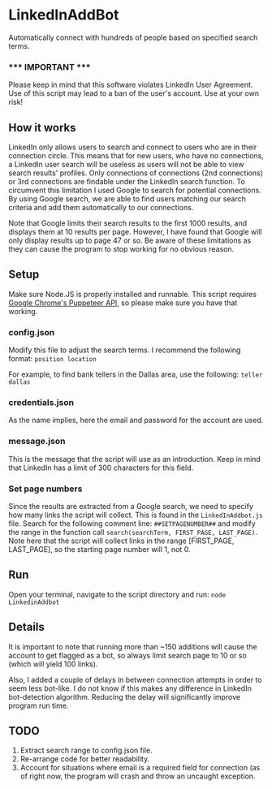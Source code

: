 # LinkedInAddBot
Automatically connect with hundreds of people based on specified search terms.

### *** IMPORTANT ***
Please keep in mind that this software violates LinkedIn User Agreement. Use of this script may lead to a ban of the user's account. Use at your own risk!

## How it works
LinkedIn only allows users to search and connect to users who are in their connection circle. This means that for new users, who have no connections, a LinkedIn user search will be useless as users will not be able to view search results' profiles. Only connections of connections (2nd connections) or 3rd connections are findable under the LinkedIn search function.
To circumvent this limitation I used Google to search for potential connections. By using Google search, we are able to find users matching our search criteria and add them automatically to our connections.

Note that Google limits their search results to the first 1000 results, and displays them at 10 results per page. However, I have found that Google will only display results up to page 47 or so. Be aware of these limitations as they can cause the program to stop working for no obvious reason. 

## Setup
Make sure Node.JS is properly installed and runnable. This script requires [Google Chrome's Puppeteer API](https://github.com/GoogleChrome/puppeteer#puppeteer), so please make sure you have that working.

### config.json
Modify this file to adjust the search terms. I recommend the following format:
`position location`

For example, to find bank tellers in the Dallas area, use the following:
`teller dallas`

### credentials.json
As the name implies, here the email and password for the account are used.

### message.json
This is the message that the script will use as an introduction. Keep in mind that LinkedIn has a limit of 300 characters for this field.

### Set page numbers
Since the results are extracted from a Google search, we need  to specify how many links the script will collect. This is found in the `LinkedInAddbot.js` file.  Search for the following comment line:
`##SETPAGENUMBER##`
and modify the range in the function call `search(searchTerm, FIRST_PAGE, LAST_PAGE)`. Note here that the script will collect links in the range [FIRST_PAGE, LAST_PAGE], so the starting page number will 1, not 0.

## Run
Open your terminal, navigate to the script directory and run: 
`node LinkedinAddbot`

## Details
It is important to note that running more than ~150 additions will cause the account to get flagged as a bot, so always limit search page to 10 or so (which will yield 100 links). 

Also, I added a couple of delays in between connection attempts in order to seem less bot-like. I do not know if this makes any difference in LinkedIn bot-detection algorithm. Reducing the delay will significantly improve program run time.

## TODO
1. Extract search range to config.json file.
2. Re-arrange code for better readability.
3. Account for situations where email is a required field for connection (as of right now, the program will crash and throw an uncaught exception.
